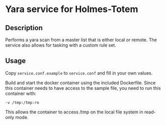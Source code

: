 # Yara service for Holmes-Totem

## Description

Performs a yara scan from a master list that is either local or remote. The service also allows for tasking with a custom rule set. 

## Usage

Copy `service.conf.example` to `service.conf` and fill in your own values.

Build and start the docker container using the included Dockerfile. Since this container needs to have access to the sample file, you need to run this container with:

`-v /tmp:/tmp:ro`

This allows the container to access /tmp on the local file system in read-only mode.
